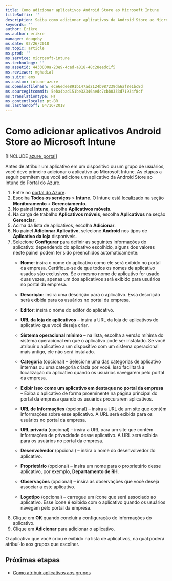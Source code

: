 ```yaml
---
title: Como adicionar aplicativos Android Store ao Microsoft Intune
titleSuffix: ''
description: Saiba como adicionar aplicativos da Android Store ao Microsoft Intune.
keywords: ''
author: Erikre
ms.author: erikre
manager: dougeby
ms.date: 02/26/2018
ms.topic: article
ms.prod: ''
ms.service: microsoft-intune
ms.technology: ''
ms.assetid: 4433000a-23e9-4cad-a818-48c28eedc1f5
ms.reviewer: mghadial
ms.suite: ems
ms.custom: intune-azure
ms.openlocfilehash: ece6edee891b147ad2124b987239da6af8e1bc8d
ms.sourcegitcommit: 5eba4bad151be32346aedc7cbb0333d71934f8cf
ms.translationtype: HT
ms.contentlocale: pt-BR
ms.lasthandoff: 04/16/2018
---
```

# <a name="how-to-add-android-store-apps-to-microsoft-intune"></a>Como adicionar aplicativos Android Store ao Microsoft Intune

[!INCLUDE [azure_portal](./includes/azure_portal.md)]

Antes de atribuir um aplicativo em um dispositivo ou um grupo de usuários, você deve primeiro adicionar o aplicativo ao Microsoft Intune. As etapas a seguir permitem que você adicione um aplicativo da Android Store ao Intune do Portal do Azure.

1. Entre no [portal do Azure](https://portal.azure.com).
2. Escolha **Todos os serviços** > **Intune**. O Intune está localizado na seção **Monitoramento + Gerenciamento**.
3. No painel **Intune**, escolha **Aplicativos móveis**.
4. Na carga de trabalho **Aplicativos móveis**, escolha **Aplicativos** na seção **Gerenciar**.
5. Acima da lista de aplicativos, escolha **Adicionar**.
6. No painel **Adicionar Aplicativo**, selecione **Android** nos tipos de **Aplicativo da loja** disponíveis.
7. Selecione **Configurar** para definir as seguintes informações do aplicativo: dependendo do aplicativo escolhido, alguns dos valores neste painel podem ter sido preenchidos automaticamente:
    - **Nome**: insira o nome do aplicativo como ele será exibido no portal da empresa. Certifique-se de que todos os nomes de aplicativo usados são exclusivos. Se o mesmo nome de aplicativo for usado duas vezes, apenas um dos aplicativos será exibido para usuários no portal da empresa.
    - **Descrição**: insira uma descrição para o aplicativo. Essa descrição será exibida para os usuários no portal da empresa.
    - **Editor**: insira o nome do editor do aplicativo.
    - **URL da loja de aplicativos** – insira a URL da loja de aplicativos do aplicativo que você deseja criar.
    - **Sistema operacional mínimo** – na lista, escolha a versão mínima do sistema operacional em que o aplicativo pode ser instalado. Se você atribuir o aplicativo a um dispositivo com um sistema operacional mais antigo, ele não será instalado.
    - **Categoria** (opcional) – Selecione uma das categorias de aplicativo internas ou uma categoria criada por você. Isso facilitará a localização do aplicativo quando os usuários navegarem pelo portal da empresa.

    - **Exibir isso como um aplicativo em destaque no portal da empresa** – Exiba o aplicativo de forma proeminente na página principal do portal da empresa quando os usuários procurarem aplicativos.
    - **URL de Informações** (opcional) – insira a URL de um site que contém informações sobre esse aplicativo. A URL será exibida para os usuários no portal da empresa.
    - **URL privada** (opcional) – insira a URL para um site que contém informações de privacidade desse aplicativo. A URL será exibida para os usuários no portal da empresa.
    - **Desenvolvedor** (opcional) – insira o nome do desenvolvedor do aplicativo.
    - **Proprietário** (opcional) – insira um nome para o proprietário desse aplicativo, por exemplo, **Departamento de RH**.
    - **Observações** (opcional) – insira as observações que você deseja associar a este aplicativo.
    - **Logotipo** (opcional) – carregue um ícone que será associado ao aplicativo. Esse ícone é exibido com o aplicativo quando os usuários navegam pelo portal da empresa.
8. Clique em **OK** quando concluir a configuração de informações do aplicativo.
9. Clique em **Adicionar** para adicionar o aplicativo.

O aplicativo que você criou é exibido na lista de aplicativos, na qual poderá atribuí-lo aos grupos que escolher. 

## <a name="next-steps"></a>Próximas etapas

- [Como atribuir aplicativos aos grupos](apps-deploy.md)